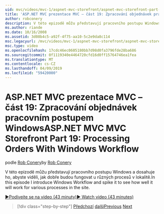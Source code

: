 ```yaml
---
uid: mvc/videos/mvc-1/aspnet-mvc-storefront/aspnet-mvc-storefront-part-19-processing-orders-with-windows-workflow
title: 'ASP.NET MVC prezentace MVC – část 19: Zpracování objednávek pracovním postupem Windows | Dokumentace Microsoftu'
author: robconery
description: V této epizodě můžu představují pracovního postupu Windows a dosahuje ho, abyste viděli, jak dobře budou fungovat u různých procesů v lokalitě.
ms.author: riande
ms.date: 10/16/2008
ms.assetid: 3d08b4c5-a92f-4f75-aa10-5c2e9da8c114
msc.legacyurl: /mvc/videos/mvc-1/aspnet-mvc-storefront/aspnet-mvc-storefront-part-19-processing-orders-with-windows-workflow
msc.type: video
ms.openlocfilehash: 17cdc46ec0605180bb7d98d0fa3796fde28ba686
ms.sourcegitcommit: 0f1119340e4464720cfd16d0ff15764746ea1fea
ms.translationtype: MT
ms.contentlocale: cs-CZ
ms.lasthandoff: 04/09/2019
ms.locfileid: "59420000"
---
```

# <a name="aspnet-mvc-mvc-storefront-part-19-processing-orders-with-windows-workflow"></a><span data-ttu-id="421eb-103">ASP.NET MVC prezentace MVC – část 19: Zpracování objednávek pracovním postupem Windows</span><span class="sxs-lookup"><span data-stu-id="421eb-103">ASP.NET MVC MVC Storefront Part 19: Processing Orders With Windows Workflow</span></span>

<span data-ttu-id="421eb-104">podle [Rob Conery](https://github.com/robconery)</span><span class="sxs-lookup"><span data-stu-id="421eb-104">by [Rob Conery](https://github.com/robconery)</span></span>

<span data-ttu-id="421eb-105">V této epizodě můžu představují pracovního postupu Windows a dosahuje ho, abyste viděli, jak dobře budou fungovat u různých procesů v lokalitě.</span><span class="sxs-lookup"><span data-stu-id="421eb-105">In this episode I introduce Windows Workflow and spike it to see how well it will work for various processes in the site.</span></span>

[<span data-ttu-id="421eb-106">&#9654;Podívejte se na video (43 minuty)</span><span class="sxs-lookup"><span data-stu-id="421eb-106">&#9654; Watch video (43 minutes)</span></span>](https://channel9.msdn.com/Blogs/ASP-NET-Site-Videos/aspnet-mvc-mvc-storefront-part-19-processing-orders-with-windows-workflow)

> [!div class="step-by-step"]
> <span data-ttu-id="421eb-107">[Předchozí](aspnet-mvc-storefront-part-18-creating-an-experience.md)
> [další](aspnet-mvc-storefront-part-19a-windows-workflow-followup.md)</span><span class="sxs-lookup"><span data-stu-id="421eb-107">[Previous](aspnet-mvc-storefront-part-18-creating-an-experience.md)
[Next](aspnet-mvc-storefront-part-19a-windows-workflow-followup.md)</span></span>
